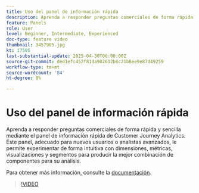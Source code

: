 ```yaml
---
title: Uso del panel de información rápida
description: Aprenda a responder preguntas comerciales de forma rápida y sencilla mediante el panel de información rápida de Customer Journey Analytics.
feature: Panels
role: User
level: Beginner, Intermediate, Experienced
doc-type: feature video
thumbnail: 3457905.jpg
kt: 17505
last-substantial-update: 2025-04-30T00:00:00Z
source-git-commit: ded1efc452f81da902632b6c21b8ee9e87d49259
workflow-type: tm+mt
source-wordcount: '84'
ht-degree: 8%

---
```



# Uso del panel de información rápida

Aprenda a responder preguntas comerciales de forma rápida y sencilla mediante el panel de información rápida de Customer Journey Analytics. Este panel, adecuado para nuevos usuarios o analistas avanzados, le permite experimentar de forma intuitiva con dimensiones, métricas, visualizaciones y segmentos para producir la mejor combinación de componentes para su análisis.

Para obtener más información, consulte la [documentación](https://experienceleague.adobe.com/es/docs/analytics-platform/using/cja-workspace/panels/quickinsight).

>[!VIDEO](https://video.tv.adobe.com/v/3457905/?learn=on)
